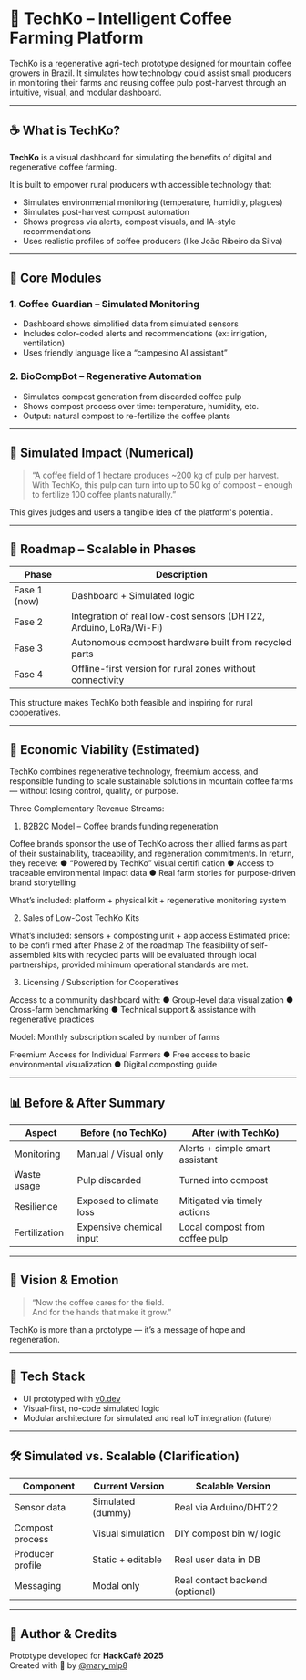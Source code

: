 
# 🌱 TechKo – Intelligent Coffee Farming Platform

TechKo is a regenerative agri-tech prototype designed for mountain coffee growers in Brazil. It simulates how technology could assist small producers in monitoring their farms and reusing coffee pulp post-harvest through an intuitive, visual, and modular dashboard.

---

## ☕ What is TechKo?

**TechKo** is a visual dashboard for simulating the benefits of digital and regenerative coffee farming.

It is built to empower rural producers with accessible technology that:

- Simulates environmental monitoring (temperature, humidity, plagues)
- Simulates post-harvest compost automation
- Shows progress via alerts, compost visuals, and IA-style recommendations
- Uses realistic profiles of coffee producers (like João Ribeiro da Silva)

---

## 🎯 Core Modules

### 1. Coffee Guardian – Simulated Monitoring

- Dashboard shows simplified data from simulated sensors
- Includes color-coded alerts and recommendations (ex: irrigation, ventilation)
- Uses friendly language like a “campesino AI assistant”

### 2. BioCompBot – Regenerative Automation

- Simulates compost generation from discarded coffee pulp
- Shows compost process over time: temperature, humidity, etc.
- Output: natural compost to re-fertilize the coffee plants

---

## 🧪 Simulated Impact (Numerical)

> “A coffee field of 1 hectare produces ~200 kg of pulp per harvest.  
> With TechKo, this pulp can turn into up to 50 kg of compost – enough to fertilize 100 coffee plants naturally.”

This gives judges and users a tangible idea of the platform's potential.

---

## 🚀 Roadmap – Scalable in Phases

| Phase | Description |
|-------|-------------|
| Fase 1 (now) | Dashboard + Simulated logic |
| Fase 2 | Integration of real low-cost sensors (DHT22, Arduino, LoRa/Wi-Fi) |
| Fase 3 | Autonomous compost hardware built from recycled parts |
| Fase 4 | Offline-first version for rural zones without connectivity |

This structure makes TechKo both feasible and inspiring for rural cooperatives.

---

## 💸 Economic Viability (Estimated)

TechKo combines regenerative technology, freemium access, and responsible funding to scale sustainable solutions in mountain coffee farms — without losing control, quality, or purpose.

Three Complementary Revenue Streams:

1. B2B2C Model – Coffee brands funding regeneration

Coffee brands sponsor the use of TechKo across their allied farms as part of their sustainability, traceability, and regeneration commitments.
In return, they receive:
● “Powered by TechKo” visual certifi cation
● Access to traceable environmental impact data
● Real farm stories for purpose-driven brand storytelling

What’s included: platform + physical kit + regenerative monitoring system

2. Sales of Low-Cost TechKo Kits
   
What’s included: sensors + composting unit + app access
Estimated price: to be confi rmed after Phase 2 of the roadmap
The feasibility of self-assembled kits with recycled parts will be evaluated through local partnerships, provided minimum operational standards are met.

3. Licensing / Subscription for Cooperatives
   
Access to a community dashboard with:
● Group-level data visualization
● Cross-farm benchmarking
● Technical support & assistance with regenerative practices

Model: Monthly subscription scaled by number of farms

Freemium Access for Individual Farmers
● Free access to basic environmental visualization
● Digital composting guide

---

## 📊 Before & After Summary

| Aspect        | Before (no TechKo)      | After (with TechKo)               |
|---------------|--------------------------|------------------------------------|
| Monitoring     | Manual / Visual only      | Alerts + simple smart assistant    |
| Waste usage    | Pulp discarded            | Turned into compost                |
| Resilience     | Exposed to climate loss   | Mitigated via timely actions       |
| Fertilization  | Expensive chemical input  | Local compost from coffee pulp     |

---

## 🧭 Vision & Emotion

> “Now the coffee cares for the field.  
> And for the hands that make it grow.”

TechKo is more than a prototype — it’s a message of hope and regeneration.

---

## 📂 Tech Stack

- UI prototyped with [v0.dev](https://v0.dev)
- Visual-first, no-code simulated logic
- Modular architecture for simulated and real IoT integration (future)

---

## 🛠 Simulated vs. Scalable (Clarification)

| Component           | Current Version     | Scalable Version |
|---------------------|----------------------|------------------|
| Sensor data         | Simulated (dummy)    | Real via Arduino/DHT22 |
| Compost process     | Visual simulation    | DIY compost bin w/ logic |
| Producer profile    | Static + editable    | Real user data in DB |
| Messaging           | Modal only           | Real contact backend (optional) |

---

## 🔐 Author & Credits

Prototype developed for **HackCafé 2025**  
Created with 💚 by [@mary_mlp8](https://devpost.com/mary_mlp8)
